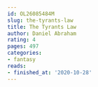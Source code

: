 ```yaml
---
id: OL26085484M
slug: the-tyrants-law
title: The Tyrants Law
author: Daniel Abraham
rating: 4
pages: 497
categories:
- fantasy
reads:
- finished_at: '2020-10-28'
---
```


